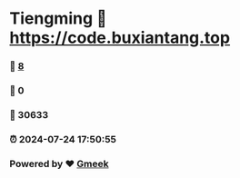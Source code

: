# Tiengming :link: https://code.buxiantang.top 
### :page_facing_up: [8](https://code.buxiantang.top/tag.html) 
### :speech_balloon: 0 
### :hibiscus: 30633 
### :alarm_clock: 2024-07-24 17:50:55 
### Powered by :heart: [Gmeek](https://github.com/Meekdai/Gmeek)
